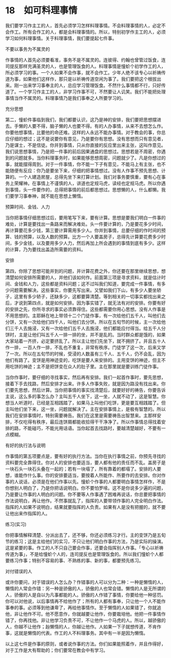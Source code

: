 # 18　如可料理事情


我们要学习作主工的人，首先必须学习怎样料理事情。不会料理事情的人，必定不会作工。所有会作工的人，都是会料理事情的。所以，特别初学作主工的人，必须学习如何料理事情。关于料理事情，我们要提起七件事。

不要以事务为不属灵的

作事情的人首先必须要看准，事务不是不属灵的。连彼得、约翰也曾管过饭食，连司提反那样充满圣灵的人，也是管理饭食的人。料理事情是憧蚧个初学作工的人，所必须学习的事。一个人如果不会作事，就不会作工。少年人绝不该专心以祈祷传道为事，如果他们这样作，那只是以祈祷传道空闲为事了。我们要把这个根拔出来。刚一出来学习事奉主的人，总应学习管理饭食。不然什么事情都不行，只好传道了。一个学习作主工的人，非学习作事不可，不然要让人讥笑。我们不能把处理事情当作不属灵的。料理事情乃是我们事奉之人所要学习的。

充分思想

第二，憧蚧件事临到我们，我们都要认识，这乃是神的安排，我们要把思想摆进去。手懒的人要不得，脑子懒的人也要不得。有的人办事情，从来不去想怎么作。你要他想事情，比要他的命还难。这样的人永远不能办事情。对于教会的事，你总应仔细的想过；这不是说要你有意见，乃是要你有思想。没有思想而只有意见者，乃是谋士，不是信徒。你并到事情，只从你直接的反应里出来主张，这叫作意见。我们说思想事情，乃是把一件事的前后因果通盘的思想过。思想若是不周密，你遇到的问题就多。当你料理事务时，如果能够思想周密，问题就少了。凡是你想过的事，就能摆得周到。对于一件事情，你不能一下子有意见，不能马上有主张，也不能随便有反应：你乃是要坐下来，仔细的把事情想过。没有人作事不预先思想、计算的。一个人建造房屋，总得先坐下来打算计划。我们对事务要慎重，要有心在事务上荣耀神。在事情上不谨慎的人，讲道也定规马虎，读经也定规马虎。所以你遇到事情，头一件要作的，总得把事情的前后都思想过。思想懒的人，什么都懒。我们要学习事奉神，就不能在思想上懒惰。

预算时间、金钱、人力

当你把事情仔细思想过后，要用笔写下来，要有计算。思想是要我们明白一件事的难处，计算是要找出一条路来而解决难处。头一件要计算的，乃是要花多少时间，再计算要花多少钱，第三要计算需用多少人。你并到事情，总要仔细的作时间的预算、钱的预算，以及人数的预算。比方一个人要盖房子，总得先计算要花费多少时间，多少金钱，以及要用多少人力，然后再加上所会遇到的事情到底有多少。这样的计算，乃为要找出盖造所需要的资料。

安排

第四，你除了思想可能并到的问题，并计算花费之外，你还要在那里继续思想，想清楚如何安排所需要的人，并他们该如何作。前面第三项是寻求资料，就是估计时间、金钱和人力，这些都是资料问题；这不过叫我们知道，要完成一件事情，有多少问题需要解决。这些事实，你要先写出来。又譬如我们下山，有多少人要坐轿子，这里有多少轿子，还缺多少，这都要算清楚。等到相关的一切事实都找出来之后，才说到第四点，就是如何安排。因为事实错了，就无法有对的安排。你要有好的安排之先，你所寻求的事实必须靠得住。这些都需要你用心思想。没有人作事是不用思想的。主耶稣在地上带领十二个门徒作事，有一次给他们五千人，叫他们去分饼，又有一次给他们四千人，叫他们去分饼。所以在五旬节的时候，主一次给他们三千人去施浸，又有一次给他们五千人去施浸，他们都能应付得当。给五千人分饼时，主是让他们叫五千人一排一排的坐，并不是乱的。当时群众都是饿的，如果大家站着一齐挤，必定要挤乱了。所以主让他们先坐下，就不拥挤了。并且五十人作一排，一百人作一排，不乱也不重复，非常有秩序。门徒学了这一次，后来又学了一次。所以在五旬节的时候，受浸的人数虽有三千人、五千人，仍不会乱，因为他们有路了。变饼是用神迹变的，吃饼是要人来安排的。主用变饼的神迹，但主不用吃饼的神迹；主不是把饼变在众人的肚子里。主在那里就是要训练门徒作事。

当你作事时，要仔细的寻找事实，然后再有安排。我们一起首作事时，要先思想，接着下手去找路，然后安排才出来。许多人作事失败，就是因为路没有找出来。你们要先思想，然后计算。当你把事情的事实找清楚后，就要好好的祷告，你要告诉主说，这么多的事怎么办？主叫五千人坐下，这一坐，人就不动了，这是智慧。你想当人听道时，已经是互相践踏了，如果马上叫他们吃饼，更是要互相践踏了。但主叫他们坐下来，这一坐，问题就解决了。主在安排事情上，是极有智慧的。所以我们在安排事情时，特别需要祷告。我们在这里是需要祷告出智慧来。主那样安排，不仅吃得有秩序，最后连饼屑都能收拾得干干净净了。所以作事情总得找着安排的路，不能碰巧，不能光用话语。当你起首去找路时，要越清楚越好，不要有一点模糊。

有好的执行法与说明

作事情的第五项要点是，要有好的执行方法。当你在执行事情之前，你预先寻找的资料要完全靠得住。你对人的安排也要适当，要人都有他的责任而不乱。盖房子是一块石头一块石头叠在一起的；若有一块塌了，所有靠着的都塌了。安排的人要想，谁能作什么事。你的安排要适当，要按着人所能作、所要作的去安排。你对作事的人说话，必须是在他们作事以先。憧蚧个作事的人都要明白事情怎样作，不是你想别人明白了，乃是你把话说明白。你不要怕罗嗦。这不是你说多少遍的问题，乃是要让作事的人明白的问题。你不要等人作事遇了困难再说话，你总要把事情的作法说明白，再让他作。不然事就乱了，指挥的人要带领作事的人完全明白作法。指挥的人如果不说明白，结果就要指挥的人负责。如果有人是没有把握的，就不要让他出来作指挥的人。

练习(实习)

你把事情解释清楚、分派出去了，还不够，你还必须练习才行。主的变饼乃是五旬节的练习；这是主给他们的实习，不只让他们明白作事的方法，乃是实际的操演。这是紧要的事。作工的人不只自己要会作事，还要会指挥别人作事。「专心以祈祷传道为事」，不是给憧蚧个人的，连司提反也是管理饭食的。所以我们憧蚧个人都要练习作事；特别不容易的事、不熟练的事、新的事，都要预先练习。

对付错误的人

或许你要问，对于错误的人怎么办？作错事的人可以分为二种：一种是懒惰的人，懒惰的人常会作错：另一种是骄傲的人，骄傲的人也常会错。懒惰的人是无所谓的人，骄傲的人是自以为凡事都能的人。骄傲的人作错了事情，你要给他一种惩罚。你可以对他说，以后事情再不给他作了；所有的人都有事奉，只让他一个人不能作事奉的事。必须等到他谦卑了，再给他事情作。至于懒惰的人如果错了，你就追他，非让他作不可。他不愿意作，你就越要让他作，你要栽培他。他把一件事情作错了，你再找他。非让他学习负责不可，不让他作一个马虎的人。所以，越骄傲的人，你越不让他作；赸懒惰的人，你越让他作。人如果一下子就想传道，不肯作事，这就是懒惰的代表。作工的人不料理事务。其中有一半是因为懒惰。

以上这七件是作事的原则，或者说作事的方法。你们如果能照着作，并且作得好，对于工作是大有帮助的；你们要常在教会中有学习。


